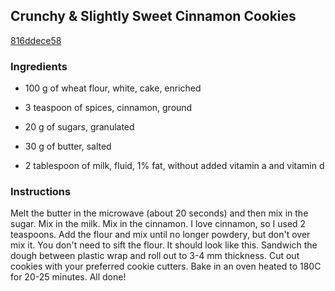 ## Crunchy & Slightly Sweet Cinnamon Cookies

[816ddece58](https://cookpad.com/us/recipes/151536-crunchy-slightly-sweet-cinnamon-cookies)

### Ingredients

 - 100 g of wheat flour, white, cake, enriched

 - 3 teaspoon of spices, cinnamon, ground

 - 20 g of sugars, granulated

 - 30 g of butter, salted

 - 2 tablespoon of milk, fluid, 1% fat, without added vitamin a and vitamin d

### Instructions

Melt the butter in the microwave (about 20 seconds) and then mix in the sugar. Mix in the milk. Mix in the cinnamon. I love cinnamon, so I used 2 teaspoons. Add the flour and mix until no longer powdery, but don't over mix it. You don't need to sift the flour. It should look like this. Sandwich the dough between plastic wrap and roll out to 3-4 mm thickness. Cut out cookies with your preferred cookie cutters. Bake in an oven heated to 180C for 20-25 minutes. All done!